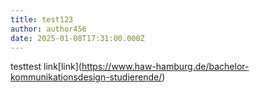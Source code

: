 ```yaml
---
title: test123
author: author456
date: 2025-01-08T17:31:00.000Z
---
```

testtest link\[link](https://www.haw-hamburg.de/bachelor-kommunikationsdesign-studierende/)
